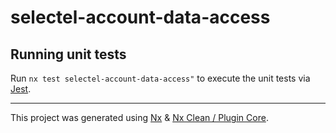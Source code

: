 # selectel-account-data-access

## Running unit tests

Run `nx test selectel-account-data-access"` to execute the unit tests via [Jest](https://jestjs.io).

---

This project was generated using [Nx](https://github.com/nrwl/nx) & [Nx Clean / Plugin Core](https://github.com/guiseek/nx-clean).
